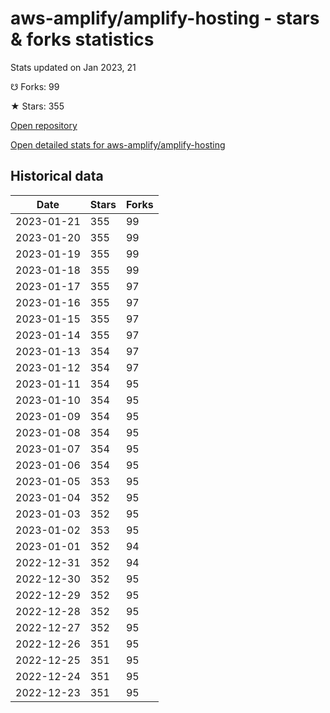 # aws-amplify/amplify-hosting - stars & forks statistics

Stats updated on Jan 2023, 21

☋ Forks: 99

★ Stars: 355

[Open repository](https://github.com/aws-amplify/amplify-hosting)

[Open detailed stats for aws-amplify/amplify-hosting](https://reviewgithub.com/rep/aws-amplify/amplify-hosting)

## Historical data
| Date | Stars | Forks |
|------|-------|-------|
| 2023-01-21 | 355 | 99 | 
| 2023-01-20 | 355 | 99 | 
| 2023-01-19 | 355 | 99 | 
| 2023-01-18 | 355 | 99 | 
| 2023-01-17 | 355 | 97 | 
| 2023-01-16 | 355 | 97 | 
| 2023-01-15 | 355 | 97 | 
| 2023-01-14 | 355 | 97 | 
| 2023-01-13 | 354 | 97 | 
| 2023-01-12 | 354 | 97 | 
| 2023-01-11 | 354 | 95 | 
| 2023-01-10 | 354 | 95 | 
| 2023-01-09 | 354 | 95 | 
| 2023-01-08 | 354 | 95 | 
| 2023-01-07 | 354 | 95 | 
| 2023-01-06 | 354 | 95 | 
| 2023-01-05 | 353 | 95 | 
| 2023-01-04 | 352 | 95 | 
| 2023-01-03 | 352 | 95 | 
| 2023-01-02 | 353 | 95 | 
| 2023-01-01 | 352 | 94 | 
| 2022-12-31 | 352 | 94 | 
| 2022-12-30 | 352 | 95 | 
| 2022-12-29 | 352 | 95 | 
| 2022-12-28 | 352 | 95 | 
| 2022-12-27 | 352 | 95 | 
| 2022-12-26 | 351 | 95 | 
| 2022-12-25 | 351 | 95 | 
| 2022-12-24 | 351 | 95 | 
| 2022-12-23 | 351 | 95 | 

